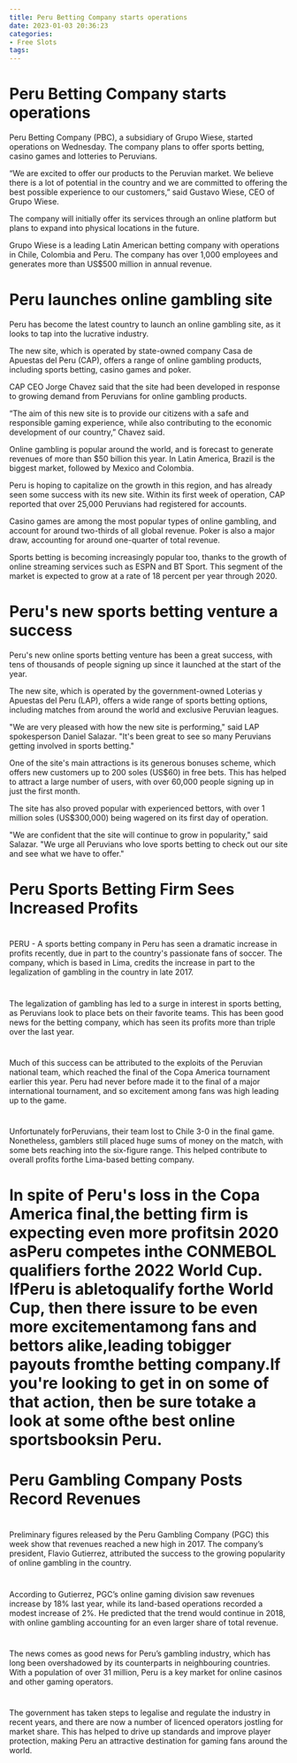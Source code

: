 ```yaml
---
title: Peru Betting Company starts operations
date: 2023-01-03 20:36:23
categories:
- Free Slots
tags:
---
```



#  Peru Betting Company starts operations

Peru Betting Company (PBC), a subsidiary of Grupo Wiese, started operations on Wednesday. The company plans to offer sports betting, casino games and lotteries to Peruvians.

“We are excited to offer our products to the Peruvian market. We believe there is a lot of potential in the country and we are committed to offering the best possible experience to our customers,” said Gustavo Wiese, CEO of Grupo Wiese.

The company will initially offer its services through an online platform but plans to expand into physical locations in the future.

Grupo Wiese is a leading Latin American betting company with operations in Chile, Colombia and Peru. The company has over 1,000 employees and generates more than US$500 million in annual revenue.

#  Peru launches online gambling site

Peru has become the latest country to launch an online gambling site, as it looks to tap into the lucrative industry.

The new site, which is operated by state-owned company Casa de Apuestas del Peru (CAP), offers a range of online gambling products, including sports betting, casino games and poker.

CAP CEO Jorge Chavez said that the site had been developed in response to growing demand from Peruvians for online gambling products.

“The aim of this new site is to provide our citizens with a safe and responsible gaming experience, while also contributing to the economic development of our country,” Chavez said.

Online gambling is popular around the world, and is forecast to generate revenues of more than $50 billion this year. In Latin America, Brazil is the biggest market, followed by Mexico and Colombia.

Peru is hoping to capitalize on the growth in this region, and has already seen some success with its new site. Within its first week of operation, CAP reported that over 25,000 Peruvians had registered for accounts.

Casino games are among the most popular types of online gambling, and account for around two-thirds of all global revenue. Poker is also a major draw, accounting for around one-quarter of total revenue.

Sports betting is becoming increasingly popular too, thanks to the growth of online streaming services such as ESPN and BT Sport. This segment of the market is expected to grow at a rate of 18 percent per year through 2020.

#  Peru's new sports betting venture a success

Peru's new online sports betting venture has been a great success, with tens of thousands of people signing up since it launched at the start of the year.

The new site, which is operated by the government-owned Loterias y Apuestas del Peru (LAP), offers a wide range of sports betting options, including matches from around the world and exclusive Peruvian leagues.

"We are very pleased with how the new site is performing," said LAP spokesperson Daniel Salazar. "It's been great to see so many Peruvians getting involved in sports betting."

One of the site's main attractions is its generous bonuses scheme, which offers new customers up to 200 soles (US$60) in free bets. This has helped to attract a large number of users, with over 60,000 people signing up in just the first month.

The site has also proved popular with experienced bettors, with over 1 million soles (US$300,000) being wagered on its first day of operation.

"We are confident that the site will continue to grow in popularity," said Salazar. "We urge all Peruvians who love sports betting to check out our site and see what we have to offer."

#  Peru Sports Betting Firm Sees Increased Profits

#

PERU - A sports betting company in Peru has seen a dramatic increase in profits recently, due in part to the country's passionate fans of soccer. The company, which is based in Lima, credits the increase in part to the legalization of gambling in the country in late 2017.

#

The legalization of gambling has led to a surge in interest in sports betting, as Peruvians look to place bets on their favorite teams. This has been good news for the betting company, which has seen its profits more than triple over the last year.

#

Much of this success can be attributed to the exploits of the Peruvian national team, which reached the final of the Copa America tournament earlier this year. Peru had never before made it to the final of a major international tournament, and so excitement among fans was high leading up to the game.

#

Unfortunately forPeruvians, their team lost to Chile 3-0 in the final game. Nonetheless, gamblers still placed huge sums of money on the match, with some bets reaching into the six-figure range. This helped contribute to overall profits forthe Lima-based betting company.

#  In spite of Peru's loss in the Copa America final,the betting firm is expecting even more profitsin 2020 asPeru competes inthe CONMEBOL qualifiers forthe 2022 World Cup. IfPeru is abletoqualify forthe World Cup, then there issure to be even more excitementamong fans and bettors alike,leading tobigger payouts fromthe betting company.If you're looking to get in on some of that action, then be sure totake a look at some ofthe best online sportsbooksin Peru.

#  Peru Gambling Company Posts Record Revenues

#

Preliminary figures released by the Peru Gambling Company (PGC) this week show that revenues reached a new high in 2017. The company’s president, Flavio Gutierrez, attributed the success to the growing popularity of online gambling in the country.

#

According to Gutierrez, PGC’s online gaming division saw revenues increase by 18% last year, while its land-based operations recorded a modest increase of 2%. He predicted that the trend would continue in 2018, with online gambling accounting for an even larger share of total revenue.

#

The news comes as good news for Peru’s gambling industry, which has long been overshadowed by its counterparts in neighbouring countries. With a population of over 31 million, Peru is a key market for online casinos and other gaming operators.

#

The government has taken steps to legalise and regulate the industry in recent years, and there are now a number of licenced operators jostling for market share. This has helped to drive up standards and improve player protection, making Peru an attractive destination for gaming fans around the world.